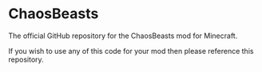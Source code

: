 ChaosBeasts
===========

The official GitHub repository for the ChaosBeasts mod for Minecraft.

If you wish to use any of this code for your mod then please reference this repository.
